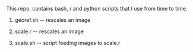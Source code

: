 This repo. contains bash, r and python scripts that I use from time to time. 

1) georef.sh     -- rescales an image

2) scale.r       -- rescales an image 

3) scale.sh      -- script feeding images to scale.r